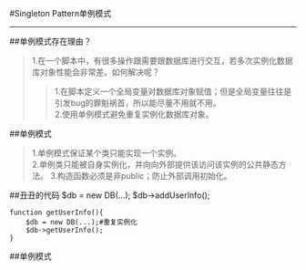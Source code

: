 #Singleton Pattern单例模式 
***

##单例模式存在理由？
>1.在一个脚本中，有很多操作跟需要跟数据库进行交互，若多次实例化数据库对象性能会非常差。如何解决呢？  
>> 1.在脚本定义一个全局变量对数据库对象赋值；但是全局变量往往是引发bug的罪魁祸首，所以能尽量不用就不用。  
>> 2.使用单例模式避免重复实例化数据库对象。

##单例模式
> 1.单例模式保证某个类只能实现一个实例。  
> 2.单例类只能被自身实例化，并向向外部提供该访问该实例的公共静态方法。
> 3.构造函数必须是非public；防止外部调用初始化。  

##丑丑的代码	
	$db = new DB(...);
	$db->addUserInfo();
	
	function getUserInfo(){
		$db = new DB(...);#重复实例化
		$db->getUserInfo();
	}

##单例模式  	